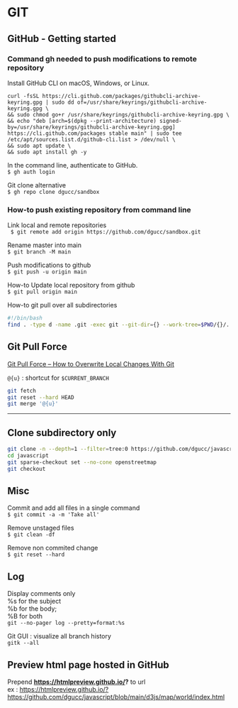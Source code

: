 # GIT

## GitHub - Getting started

### Command gh needed to push modifications to remote repository  
Install GitHub CLI on macOS, Windows, or Linux.  

```
curl -fsSL https://cli.github.com/packages/githubcli-archive-keyring.gpg | sudo dd of=/usr/share/keyrings/githubcli-archive-keyring.gpg \
&& sudo chmod go+r /usr/share/keyrings/githubcli-archive-keyring.gpg \
&& echo "deb [arch=$(dpkg --print-architecture) signed-by=/usr/share/keyrings/githubcli-archive-keyring.gpg] https://cli.github.com/packages stable main" | sudo tee /etc/apt/sources.list.d/github-cli.list > /dev/null \
&& sudo apt update \
&& sudo apt install gh -y
```

In the command line, authenticate to GitHub.  
`$ gh auth login`  

Git clone alternative  
`$ gh repo clone dgucc/sandbox`  

### How-to push existing repository from command line  

Link local and remote repositories  
` $ git remote add origin https://github.com/dgucc/sandbox.git`  

Rename master into main  
`$ git branch -M main`  

Push modifications to github  
`$ git push -u origin main`  

How-to Update local repository from github  
`$ git pull origin main`  

How-to git pull over all subdirectories  
```bash
#!/bin/bash
find . -type d -name .git -exec git --git-dir={} --work-tree=$PWD/{}/.. pull origin main \;
```

## Git Pull Force

[Git Pull Force – How to Overwrite Local Changes With Git](https://www.freecodecamp.org/news/git-pull-force-how-to-overwrite-local-changes-with-git/)

`@{u}` : shortcut for `$CURRENT_BRANCH`  

```bash
git fetch
git reset --hard HEAD
git merge '@{u}'
```

---

## Clone subdirectory only

```bash
git clone -n --depth=1 --filter=tree:0 https://github.com/dgucc/javascript 
cd javascript
git sparse-checkout set --no-cone openstreetmap
git checkout
```

## Misc

Commit and add all files in a single command  
`$ git commit -a -m 'Take all'`  

Remove unstaged files  
`$ git clean -df`  

Remove non commited change  
`$ git reset --hard`  

## Log

Display comments only  
%s for the subject  
%b for the body;  
%B for both  
`git --no-pager log --pretty=format:%s` 

Git GUI : visualize all branch history  
`gitk --all` 

## Preview html page hosted in GitHub
Prepend **https://htmlpreview.github.io/?**  to url  
ex : https://htmlpreview.github.io/?https://github.com/dgucc/javascript/blob/main/d3js/map/world/index.html    
